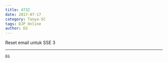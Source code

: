 ```yaml
---
title: 4732
date: 2017-07-17
category: Tanya-SC
tags: DJP Online
author: EG
---
```


Reset email untuk SSE 3

---



`EG`

